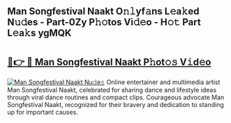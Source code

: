## Man Songfestival Naakt O𝚗𝚕yf𝚊ns L𝚎a𝚔ed N𝚞𝚍es - Part-0Zy P𝚑𝚘tos Vi𝚍𝚎o - H𝚘𝚝 Part L𝚎a𝚔s ygMQK

# <h2><a href="http://kf0mtq.oniu.top/?m=Man+Songfestival+Naakt">🔗👉 🔴 Man Songfestival Naakt P𝚑ot𝚘𝚜 V𝚒d𝚎o</a></h2>

[![Man Songfestival Naakt Nu𝚍e𝚜](https://i.imgur.com/0qMVB7G.gif)](http://kf0mtq.oniu.top/?m=Man+Songfestival+Naakt)
Online entertainer and multimedia artist Man Songfestival Naakt, celebrated for sharing dance and lifestyle ideas through viral dance routines and compact clips. Courageous advocate Man Songfestival Naakt, recognized for their bravery and dedication to standing up for important causes.  
